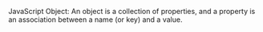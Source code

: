 JavaScript Object:
An object is a collection of properties, and a property is an association between a name (or key) and a value.
